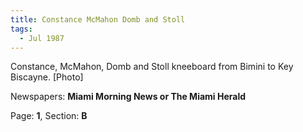 ```yaml
---  
title: Constance McMahon Domb and Stoll  
tags:  
  - Jul 1987  
---  
```

  
Constance, McMahon, Domb and Stoll kneeboard from Bimini to Key Biscayne. [Photo]  
  
Newspapers: **Miami Morning News or The Miami Herald**  
  
Page: **1**, Section: **B** 
